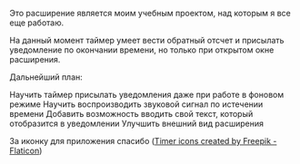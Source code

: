 Это расширение является моим учебным проектом, над которым я все еще работаю.

На данный момент таймер умеет вести обратный отсчет и присылать уведомление по окончании времени, но только при открытом окне расширения.

Дальнейший план:

Научить таймер присылать уведомления даже при работе в фоновом режиме
Научить воспроизводить звуковой сигнал по истечении времени
Добавить возможность вводить свой текст, который отобразится в уведомлении
Улучшить внешний вид расширения

За иконку для приложения спасибо (<a href="https://www.flaticon.com/free-icons/timer" title="timer icons">Timer icons created by Freepik - Flaticon</a>)
